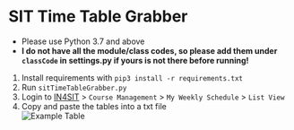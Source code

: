 # SIT Time Table Grabber
* Please use Python 3.7 and above
* **I do not have all the module/class codes, so please add them under `classCode` in settings.py if yours is not there before running!**

1. Install requirements with `pip3 install -r requirements.txt`
2. Run `sitTimeTableGrabber.py`
3. Login to [IN4SIT](https://in4sit.singaporetech.edu.sg/) > `Course Management` > `My Weekly Schedule` > `List View`
4. Copy and paste the tables into a txt file <br>
![Example Table](https://user-images.githubusercontent.com/46685749/164976200-03a5c508-dc16-4936-bb99-90ce9d03c9a9.png)


 
